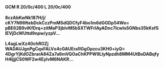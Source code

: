 #### GCM R 20/0c/400 L 20/0c/400
**8czAbKwNk187H/j/**<br/>**cKY7N96ftebDckCzzPmMSdQDCfyF4bo1m6dGGDp54Wo=**<br/>**pBE62B9vIKfDrq+zitMaP3jbIvMSbSXTWFrIAyADnc7IcwIsSGNbs35kKsfSlEVjDcWUttd9npw/yzpV...**<br/><br/>
**L4agLwXz40chROZj**<br/>**WADAUJgnPgCqsFALVx4cGAUEra1IGgOpzcu3KH0+iyQ=**<br/>**4DgrYjKdOZbrarA84Za7a6mVQOaChKPPW9LlyNpzdh8MM4UtBoDABqfyH4IjjjCS0WF2w4EylvM6NAKR...**